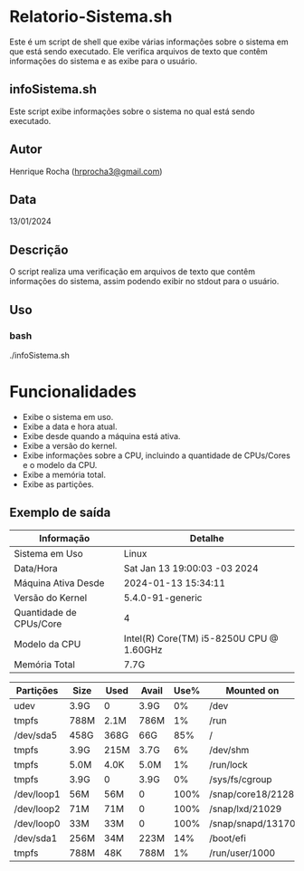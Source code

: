 # Relatorio-Sistema.sh
 Este é um script de shell que exibe várias informações sobre o sistema em que está sendo executado. Ele verifica arquivos de texto que contêm informações do sistema e as exibe para o usuário.
 
## infoSistema.sh
Este script exibe informações sobre o sistema no qual está sendo executado.

## Autor
Henrique Rocha (hrprocha3@gmail.com)

## Data
13/01/2024

## Descrição

O script realiza uma verificação em arquivos de texto que contêm informações do sistema, assim podendo exibir no stdout para o usuário.

## Uso

### bash
./infoSistema.sh


# Funcionalidades
- Exibe o sistema em uso.
- Exibe a data e hora atual.
- Exibe desde quando a máquina está ativa.
- Exibe a versão do kernel.
- Exibe informações sobre a CPU, incluindo a quantidade de CPUs/Cores e o modelo da CPU.
- Exibe a memória total.
- Exibe as partições.

## Exemplo de saída
| Informação | Detalhe |
| --- | --- |
| Sistema em Uso | Linux |
| Data/Hora | Sat Jan 13 19:00:03 -03 2024 |
| Máquina Ativa Desde | 2024-01-13 15:34:11 |
| Versão do Kernel | 5.4.0-91-generic |
| Quantidade de CPUs/Core | 4 |
| Modelo da CPU | Intel(R) Core(TM) i5-8250U CPU @ 1.60GHz |
| Memória Total | 7.7G |

| Partições | Size | Used | Avail | Use% | Mounted on |
| --- | --- | --- | --- | --- | --- |
| udev | 3.9G | 0 | 3.9G | 0% | /dev |
| tmpfs | 788M | 2.1M | 786M | 1% | /run |
| /dev/sda5 | 458G | 368G | 66G | 85% | / |
| tmpfs | 3.9G | 215M | 3.7G | 6% | /dev/shm |
| tmpfs | 5.0M | 4.0K | 5.0M | 1% | /run/lock |
| tmpfs | 3.9G | 0 | 3.9G | 0% | /sys/fs/cgroup |
| /dev/loop1 | 56M | 56M | 0 | 100% | /snap/core18/2128 |
| /dev/loop2 | 71M | 71M | 0 | 100% | /snap/lxd/21029 |
| /dev/loop0 | 33M | 33M | 0 | 100% | /snap/snapd/13170 |
| /dev/sda1 | 256M | 34M | 223M | 14% | /boot/efi |
| tmpfs | 788M | 48K | 788M | 1% | /run/user/1000 |





